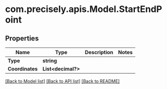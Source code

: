 # com.precisely.apis.Model.StartEndPoint
## Properties

Name | Type | Description | Notes
------------ | ------------- | ------------- | -------------
**Type** | **string** |  | 
**Coordinates** | **List&lt;decimal?&gt;** |  | 

[[Back to Model list]](../README.md#documentation-for-models) [[Back to API list]](../README.md#documentation-for-api-endpoints) [[Back to README]](../README.md)

